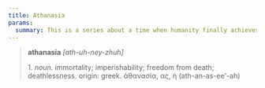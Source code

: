 ```yaml
---
title: Athanasia
params:
  summary: This is a series about a time when humanity finally achieves immortality.
---
```


> **athanasia** *[ath-uh-ney-zhuh]*
> 
> 1\. *noun.* immortality; imperishability; freedom from death; deathlessness.
> origin: greek. ἀθανασία, ας, ἡ (ath-an-as-ee'-ah)
